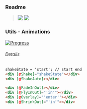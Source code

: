 ### Readme

> [![](https://img.shields.io/badge/Main-readme‌‌‌‌‌‌‌-white)](../readme.md)
> [![](https://img.shields.io/badge/usage‌‌‌‌‌‌‌-orange)](usage.md)

### Utils - Animations

[![Progress](https://img.shields.io/badge/Demo-☐☐☐☐☐‌‌‌‌‌‌‌-blue)](https://krsln.github.io/NgLootBox/Libraries/Utils/Animations)

###### Details

```html
shakeState = 'start'; // start end
<div [@Shake]="shakeState"></div>
<div [@ShakeAuto]></div>

<div [@FadeInOut]></div>
<div [@FlyInOut]="'in'"></div>
<div [@Overlay]="'enter'"></div>
<div [@ShrinkOut]="'in'"></div>

``` 
